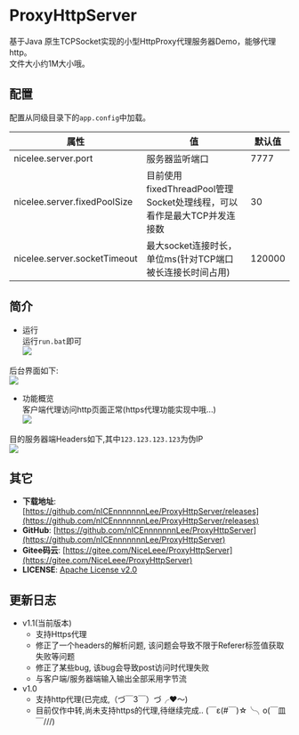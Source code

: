 ﻿# ProxyHttpServer
基于Java 原生TCPSocket实现的小型HttpProxy代理服务器Demo，能够代理http。   
文件大小约1M大小哦。


## 配置
配置从同级目录下的```app.config```中加载。

| 属性  | 值 | 默认值 |
| ------------- | ------------- |------------- |
| nicelee.server.port  | 服务器监听端口  | 7777  |
| nicelee.server.fixedPoolSize  |目前使用fixedThreadPool管理Socket处理线程，可以看作是最大TCP并发连接数  | 30  |
| nicelee.server.socketTimeout  | 最大socket连接时长，单位ms(针对TCP端口被长连接长时间占用) | 120000  |

## 简介
* 运行   
运行```run.bat```即可  
![](https://raw.githubusercontent.com/nICEnnnnnnnLee/ProxyHttpServer/master/source/run.png)  

后台界面如下:  
![](https://raw.githubusercontent.com/nICEnnnnnnnLee/ProxyHttpServer/master/source/cmd-console.png)  

* 功能概览   
客户端代理访问http页面正常(https代理功能实现中哦...)  
![](https://raw.githubusercontent.com/nICEnnnnnnnLee/ProxyHttpServer/master/source/http-page.png)  

目的服务器端Headers如下,其中```123.123.123.123```为伪IP  
![](https://raw.githubusercontent.com/nICEnnnnnnnLee/ProxyHttpServer/master/source/proxy.png)  


## 其它  
* **下载地址**: [https://github.com/nICEnnnnnnnLee/ProxyHttpServer/releases](https://github.com/nICEnnnnnnnLee/ProxyHttpServer/releases)
* **GitHub**: [https://github.com/nICEnnnnnnnLee/ProxyHttpServer](https://github.com/nICEnnnnnnnLee/ProxyHttpServer)  
* **Gitee码云**: [https://gitee.com/NiceLeee/ProxyHttpServer](https://gitee.com/NiceLeee/ProxyHttpServer)  
* **LICENSE**: [Apache License v2.0](https://www.apache.org/licenses/LICENSE-2.0.html)


## 更新日志
* v1.1(当前版本)
    * 支持Https代理
    * 修正了一个headers的解析问题, 该问题会导致不限于Referer标签值获取失败等问题
    * 修正了某些bug, 该bug会导致post访问时代理失败
    * 与客户端/服务器端输入输出全部采用字节流
* v1.0
    * 支持http代理(已完成,（づ￣3￣）づ╭❤～)
    * 目前仅作中转,尚未支持https的代理,待继续完成.. (￣ε(#￣)☆╰╮o(￣皿￣///)




